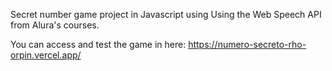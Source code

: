 Secret number game project in Javascript using Using the Web Speech API from Alura's courses.

You can access and test the game in here: https://numero-secreto-rho-orpin.vercel.app/
